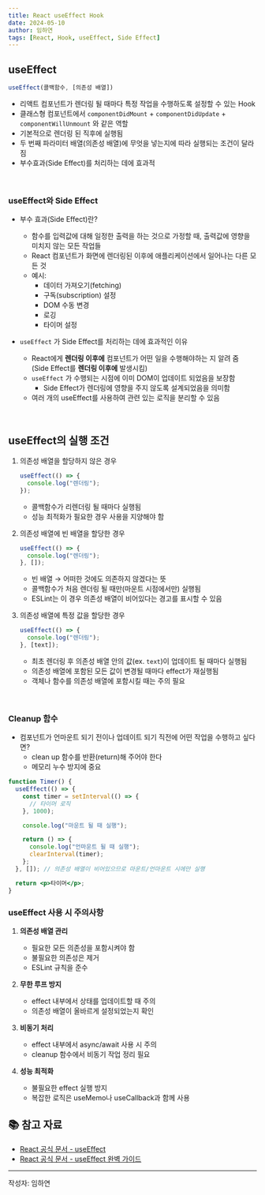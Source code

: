 ```yaml
---
title: React useEffect Hook
date: 2024-05-10
author: 임하연
tags: [React, Hook, useEffect, Side Effect]
---
```


## useEffect

```jsx
useEffect(콜백함수, [의존성 배열])
```

- 리액트 컴포넌트가 렌더링 될 때마다 특정 작업을 수행하도록 설정할 수 있는 Hook
- 클래스형 컴포넌트에서 `componentDidMount` + `componentDidUpdate` + `componentWillUnmount` 와 같은 역할
- 기본적으로 렌더링 된 직후에 실행됨
- 두 번째 파라미터 배열(의존성 배열)에 무엇을 넣는지에 따라 실행되는 조건이 달라짐
- 부수효과(Side Effect)를 처리하는 데에 효과적

<br>

### useEffect와 Side Effect

- 부수 효과(Side Effect)란?
  - 함수를 입력값에 대해 일정한 출력을 하는 것으로 가정할 때, 출력값에 영향을 미치지 않는 모든 작업들
  - React 컴포넌트가 화면에 렌더링된 이후에 애플리케이션에서 일어나는 다른 모든 것
  - 예시:
    - 데이터 가져오기(fetching)
    - 구독(subscription) 설정
    - DOM 수동 변경
    - 로깅
    - 타이머 설정

- `useEffect` 가 Side Effect를 처리하는 데에 효과적인 이유
  - React에게 **렌더링 이후에** 컴포넌트가 어떤 일을 수행해야하는 지 알려 줌 (Side Effect를 **렌더링 이후에** 발생시킴)
  - `useEffect` 가 수행되는 시점에 이미 DOM이 업데이트 되었음을 보장함
    - Side Effect가 렌더링에 영향을 주지 않도록 설계되었음을 의미함
  - 여러 개의 useEffect를 사용하여 관련 있는 로직을 분리할 수 있음

<br>

## useEffect의 실행 조건

1. 의존성 배열을 할당하지 않은 경우

   ```jsx
   useEffect(() => {
     console.log("렌더링");
   });
   ```

   - 콜백함수가 리렌더링 될 때마다 실행됨
   - 성능 최적화가 필요한 경우 사용을 지양해야 함

2. 의존성 배열에 빈 배열을 할당한 경우

   ```jsx
   useEffect(() => {
     console.log("렌더링");
   }, []);
   ```

   - 빈 배열 → 어떠한 것에도 의존하지 않겠다는 뜻
   - 콜백함수가 처음 렌더링 될 때만(마운트 시점에서만) 실행됨
   - ESLint는 이 경우 의존성 배열이 비어있다는 경고를 표시할 수 있음

3. 의존성 배열에 특정 값을 할당한 경우

   ```jsx
   useEffect(() => {
     console.log("렌더링");
   }, [text]);
   ```

   - 최초 렌더링 후 의존성 배열 안의 값(ex. `text`)이 업데이트 될 때마다 실행됨
   - 의존성 배열에 포함된 모든 값이 변경될 때마다 effect가 재실행됨
   - 객체나 함수를 의존성 배열에 포함시킬 때는 주의 필요

<br>

### Cleanup 함수

- 컴포넌트가 언마운트 되기 전이나 업데이트 되기 직전에 어떤 작업을 수행하고 싶다면?
  - clean up 함수를 반환(return)해 주어야 한다
  - 메모리 누수 방지에 중요

```jsx
function Timer() {
  useEffect(() => {
    const timer = setInterval(() => {
      // 타이머 로직
    }, 1000);

    console.log("마운트 될 때 실행");

    return () => {
      console.log("언마운트 될 때 실행");
      clearInterval(timer);
    };
  }, []); // 의존성 배열이 비어있으므로 마운트/언마운트 시에만 실행

  return <p>타이머</p>;
}
```

### useEffect 사용 시 주의사항

1. **의존성 배열 관리**
   - 필요한 모든 의존성을 포함시켜야 함
   - 불필요한 의존성은 제거
   - ESLint 규칙을 준수

2. **무한 루프 방지**
   - effect 내부에서 상태를 업데이트할 때 주의
   - 의존성 배열이 올바르게 설정되었는지 확인

3. **비동기 처리**
   - effect 내부에서 async/await 사용 시 주의
   - cleanup 함수에서 비동기 작업 정리 필요

4. **성능 최적화**
   - 불필요한 effect 실행 방지
   - 복잡한 로직은 useMemo나 useCallback과 함께 사용

## 📚 참고 자료

- [React 공식 문서 - useEffect](https://ko.legacy.reactjs.org/docs/hooks-effect.html)
- [React 공식 문서 - useEffect 완벽 가이드](https://overreacted.io/a-complete-guide-to-useeffect/)

---

작성자: 임하연
